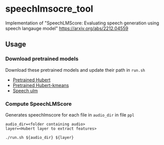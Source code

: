 # speechlmsocre_tool

Implementation of "SpeechLMScore: Evaluating speech generation using speech langauge model" https://arxiv.org/abs/2212.04559


## Usage 

### Download pretrained models
Download these pretrained models and update their path in ```run.sh```

* [Pretrained Hubert](https://dl.fbaipublicfiles.com/hubert/hubert_base_ls960.pt)  
* [Pretrained Hubert-kmeans](https://dl.fbaipublicfiles.com/textless_nlp/gslm/hubert/km50/km.bin)
* [Speech ulm](https://huggingface.co/soumi-maiti/speech-ulm-lstm)


### Compute SpeechLMScore

Generates speechlmscore for each file in ```audio_dir``` in file ```ppl```

```
audio_dir=<folder containing audio>
layer=<Hubert layer to extract features>

./run.sh ${audio_dir} ${layer}
```
